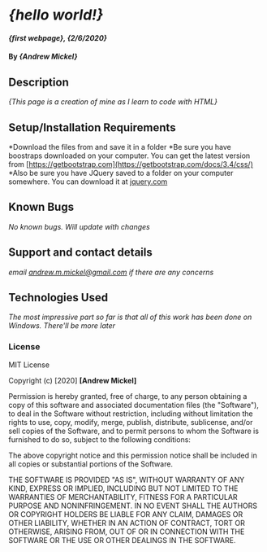 # _{hello world!}_

#### _{first webpage}, {2/6/2020}_

#### By _**{Andrew Mickel}**_

## Description

_{This page is a creation of mine as I learn to code with HTML}_

## Setup/Installation Requirements

*Download the files from []() and save it in a folder
*Be sure you have boostraps downloaded on your computer. You can get the latest version from [https://getbootstrap.com](https://getbootstrap.com/docs/3.4/css/)
*Also be sure you have JQuery saved to a folder on your computer somewhere. You can download it at [jquery.com](jquery.com/download/)

## Known Bugs

_No known bugs. Will update with changes_

## Support and contact details

_email andrew.m.mickel@gmail.com if there are any concerns_

## Technologies Used

_The most impressive part so far is that all of this work has been done on Windows. There'll be more later_

### License

MIT License

Copyright (c) [2020] **[Andrew Mickel]**

Permission is hereby granted, free of charge, to any person obtaining a copy
of this software and associated documentation files (the "Software"), to deal
in the Software without restriction, including without limitation the rights
to use, copy, modify, merge, publish, distribute, sublicense, and/or sell
copies of the Software, and to permit persons to whom the Software is
furnished to do so, subject to the following conditions:

The above copyright notice and this permission notice shall be included in all
copies or substantial portions of the Software.

THE SOFTWARE IS PROVIDED "AS IS", WITHOUT WARRANTY OF ANY KIND, EXPRESS OR
IMPLIED, INCLUDING BUT NOT LIMITED TO THE WARRANTIES OF MERCHANTABILITY,
FITNESS FOR A PARTICULAR PURPOSE AND NONINFRINGEMENT. IN NO EVENT SHALL THE
AUTHORS OR COPYRIGHT HOLDERS BE LIABLE FOR ANY CLAIM, DAMAGES OR OTHER
LIABILITY, WHETHER IN AN ACTION OF CONTRACT, TORT OR OTHERWISE, ARISING FROM,
OUT OF OR IN CONNECTION WITH THE SOFTWARE OR THE USE OR OTHER DEALINGS IN THE
SOFTWARE.